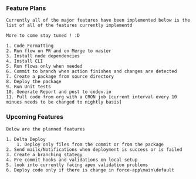 ### Feature Plans

    Currently all of the major features have been implemented below is the list of all of the features currently implementd

    More to come stay tuned ! :D

    1. Code Formatting
    2. Run flow on PR and on Merge to master
    3. Install node dependencies
    4. Install CLI
    5. Run flows only when needed
    6. Commit to branch when action finishes and changes are detected
    7. Create a package from source directory
    8. Deploy the package
    9. Run Unit tests
    10. Generate Report and post to codev.io
    11. Pull code from org with a CRON job [current interval every 10 minues needs to be changed to nightly basis]
 

### Upcoming Features

    Below are the planned features

    1. Delta Deploy
        1. Deploy only files from the commit or from the package
    2. Send mails/Notifications when deployment is success or is failed
    3. Create a branching stategy
    4. Pre commit hooks and validations on local setup
    5. look into currently facing apex validation problems
    6. Deploy code only if there is change in force-app\main\default